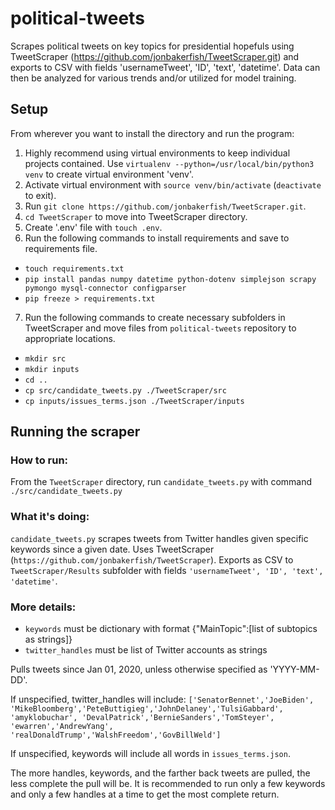# political-tweets
Scrapes political tweets on key topics for presidential hopefuls using TweetScraper (https://github.com/jonbakerfish/TweetScraper.git) and exports to CSV with fields 'usernameTweet', 'ID', 'text', 'datetime'.
Data can then be analyzed for various trends and/or utilized for model training.


## Setup
From wherever you want to install the directory and run the program:
1. Highly recommend using virtual environments to keep individual projects contained. Use `virtualenv --python=/usr/local/bin/python3 venv` to create virtual environment 'venv'.
2. Activate virtual environment with `source venv/bin/activate` (`deactivate` to exit).
3. Run `git clone https://github.com/jonbakerfish/TweetScraper.git`.
4. `cd TweetScraper` to move into TweetScraper directory.
5. Create '.env' file with `touch .env`.
6. Run the following commands to install requirements and save to requirements file.
- `touch requirements.txt`
- `pip install pandas numpy datetime python-dotenv simplejson scrapy pymongo mysql-connector configparser`
- `pip freeze > requirements.txt`
7. Run the following commands to create necessary subfolders in TweetScraper and move files from `political-tweets` repository to appropriate locations.
- `mkdir src`
- `mkdir inputs`
- `cd ..`
- `cp src/candidate_tweets.py ./TweetScraper/src`
- `cp inputs/issues_terms.json ./TweetScraper/inputs`


## Running the scraper

### How to run:
From the `TweetScraper` directory, run `candidate_tweets.py` with command `./src/candidate_tweets.py`

### What it's doing:
`candidate_tweets.py` scrapes tweets from Twitter handles given specific keywords since a given date.
Uses TweetScraper (`https://github.com/jonbakerfish/TweetScraper`).
Exports as CSV to `TweetScraper/Results` subfolder with fields `'usernameTweet', 'ID', 'text', 'datetime'`.

### More details:
- `keywords` must be dictionary with format {"MainTopic":[list of subtopics as strings]}
- `twitter_handles` must be list of Twitter accounts as strings

Pulls tweets since Jan 01, 2020, unless otherwise specified as 'YYYY-MM-DD'.

If unspecified, twitter_handles will include: `['SenatorBennet','JoeBiden',
'MikeBloomberg','PeteButtigieg','JohnDelaney','TulsiGabbard', 'amyklobuchar',
'DevalPatrick','BernieSanders','TomSteyer', 'ewarren','AndrewYang',
'realDonaldTrump','WalshFreedom','GovBillWeld']`

If unspecified, keywords will include all words in `issues_terms.json`.

The more handles, keywords, and the farther back tweets are pulled, the less complete the pull will be.
It is recommended to run only a few keywords and only a few handles at a time to get the most complete return.
